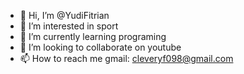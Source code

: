 - 👋 Hi, I’m @YudiFitrian
- 👀 I’m interested in sport
- 🌱 I’m currently learning programing
- 💞️ I’m looking to collaborate on youtube
- 📫 How to reach me gmail: cleveryf098@gmail.com

<!---
YudiFitrian/YudiFitrian is a ✨ special ✨ repository because its `README.md` (this file) appears on your GitHub profile.
You can click the Preview link to take a look at your changes.
--->
